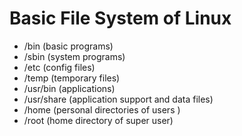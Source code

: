 # Basic File System of Linux
- /bin (basic programs)
- /sbin (system programs)
- /etc (config files)
- /temp (temporary files)
- /usr/bin (applications)
- /usr/share (application support and data files)
- /home (personal directories of users )
- /root (home directory of super user)